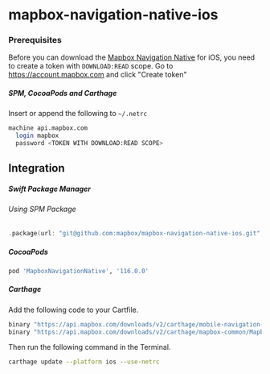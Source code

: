 # mapbox-navigation-native-ios

### Prerequisites

Before you can download the [Mapbox Navigation Native](https://github.com/mapbox/mapbox-navigation-native) for iOS, you need to create a token with `DOWNLOAD:READ` scope.
Go to https://account.mapbox.com and click "Create token"

##### SPM, CocoaPods and Carthage
Insert or append the following to `~/.netrc`

```bash
machine api.mapbox.com
  login mapbox
  password <TOKEN WITH DOWNLOAD:READ SCOPE>
```

## Integration

##### Swift Package Manager

###### Using SPM Package

```swift
.package(url: "git@github.com:mapbox/mapbox-navigation-native-ios.git", from: "116.0.0"),
```

##### CocoaPods

```ruby
pod 'MapboxNavigationNative', '116.0.0'
```

##### Carthage

Add the following code to your Cartfile.

```bash
binary "https://api.mapbox.com/downloads/v2/carthage/mobile-navigation-native/MapboxNavigationNative.json" == 116.0.0
binary "https://api.mapbox.com/downloads/v2/carthage/mapbox-common/MapboxCommon-ios.json" == 23.1.0-beta.2
```

Then run the following command in the Terminal.
```bash
carthage update --platform ios --use-netrc
```
